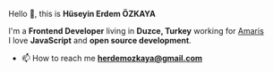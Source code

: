 Hello 👋, this is **Hüseyin Erdem ÖZKAYA**

I'm a **Frontend Developer** living in **Duzce, Turkey** working for [Amaris](https://www.amaris.com/)<br />
I love **JavaScript** and **open source development**.<br />

- 📫 How to reach me **herdemozkaya@gmail.com**

<!--
**erdemozkaya/erdemozkaya** is a ✨ _special_ ✨ repository because its `README.md` (this file) appears on your GitHub profile.

Here are some ideas to get you started:

- 🔭 I’m currently working on ...
- 🌱 I’m currently learning ...
- 👯 I’m looking to collaborate on ...
- 🤔 I’m looking for help with ...
- 💬 Ask me about ...
- 📫 How to reach me: ...
- 😄 Pronouns: ...
- ⚡ Fun fact: ...
-->
